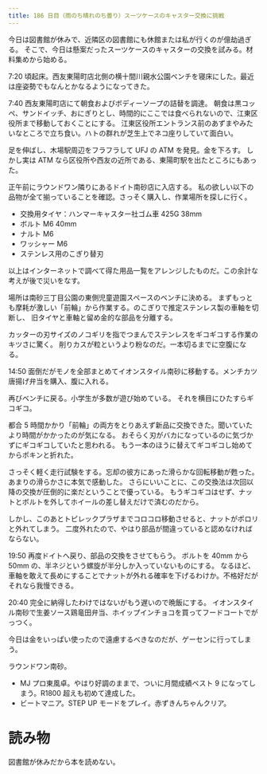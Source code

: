 ```yaml
---
title: 186 日目（雨のち晴れのち曇り）スーツケースのキャスター交換に挑戦
---
```


今日は図書館が休みで、近隣区の図書館にも休館または私が行くのが億劫過ぎる。
そこで、今日は懸案だったスーツケースのキャスターの交換を試みる。材料集めから始める。

7:20 頃起床。西友東陽町店北側の横十間川親水公園ベンチを寝床にした。最近は座姿勢でもなんとかなるようになってきた。

7:40 西友東陽町店にて朝食およびボディーソープの詰替を調達。
朝食は黒コッペ、サンドイッチ、おにぎりとし、時間的にここでは食べられないので、江東区役所まで移動しておくことにする。
江東区役所エントランス前のあずまやみたいなところで立ち食い。ハトの群れが芝生上でネコ座りしていて面白い。

足を伸ばし、木場駅周辺をフラフラして UFJ の ATM を発見。金を下ろす。
しかし実は ATM なら区役所や西友の近所である、東陽町駅を出たところにもあった。

正午前にラウンドワン隣りにあるドイト南砂店に入店する。
私の欲しい以下の品物が全て揃っていることを確認。さっそく購入し、作業場所を探しに行く。
* 交換用タイヤ：ハンマーキャスター社ゴム車 425G 38mm
* ボルト M6 40mm
* ナルト M6
* ワッシャー M6
* ステンレス用のこぎり替刃

以上はインターネットで調べて得た用品一覧をアレンジしたものだ。この余計な考えが後で災いをなす。

場所は南砂三丁目公園の東側児童遊園スペースのベンチに決める。
まずもっとも摩耗が激しい「前輪」から作業する。のこぎりで推定ステンレス製の車軸を切断し、
旧タイヤと車軸と留め金的な部品を分離する。

カッターの刃サイズのノコギリを指でつまんでステンレスをギコギコする作業のキツさに驚く。
削りカスが粒というより粉なのだ。一本切るまでに空腹になる。

14:50 面倒だがモノを全部まとめてイオンスタイル南砂に移動する。メンチカツ唐揚げ弁当を購入、腹に入れる。

再びベンチに戻る。小学生が多数が遊び始めている。
それを横目にひたすらギコギコ。

都合 5 時間かかり「前輪」の両方をとりあえず新品に交換できた。聞いていたより時間がかかったのが気になる。
おそらく刃がバカになっているのに気づかずにギコギコしていたと思われる。
もう一本のほうに替えてギコギコし始めてからポキンと折れた。

さっそく軽く走行試験をする。忘却の彼方にあった滑らかな回転移動が甦った。あまりの滑らかさに本気で感動した。
さらにいいことに、この交換法は次回以降の交換が圧倒的に楽だということで優っている。
もうギコギコはせず、ナットとボルトを外してホイールの差し替えだけで済むのだから。

しかし、このあとトピレックプラザまでコロコロ移動させると、ナットがポロリと外れてしまう。
二度外れたので、やはり部品が間違っていると認めなければならない。

19:50 再度ドイトへ戻り、部品の交換をさせてもらう。
ボルトを 40mm から 50mm の、半ネジという螺旋が半分しか入っていないものにする。
なるほど、車軸を敢えて長めにすることでナットが外れる確率を下げるわけか。不格好だがそれなら我慢できる。

20:40 完全に納得したわけではないがもう遅いので晩飯にする。
イオンスタイル南砂で生姜ソース鶏竜田弁当、ホイップインチョコを買ってフードコートでがっつく。

今日は金をいっぱい使ったので遠慮するべきなのだが、ゲーセンに行ってしまう。

ラウンドワン南砂。
* MJ プロ東風卓。やはり好調のままで、ついに月間成績ベスト 9 になってしまう。R1800 超えも初めて達成した。
* ビートマニア。STEP UP モードをプレイ。赤ずきんちゃんクリア。

# 読み物

図書館が休みだから本を読めない。
